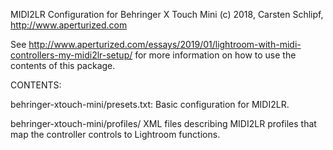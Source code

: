 MIDI2LR Configuration for Behringer X Touch Mini
(c) 2018, Carsten Schlipf, http://www.aperturized.com

See http://www.aperturized.com/essays/2019/01/lightroom-with-midi-controllers-my-midi2lr-setup/
for more information on how to use the contents of this package.

CONTENTS:

behringer-xtouch-mini/presets.txt:
	Basic configuration for MIDI2LR.

behringer-xtouch-mini/profiles/
	XML files describing MIDI2LR profiles that map the controller controls to
	Lightroom functions.
